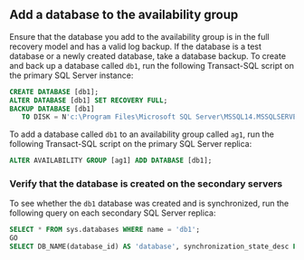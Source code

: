 
## Add a database to the availability group

Ensure that the database you add to the availability group is in the full recovery model and has a valid log backup. If the database is a test database or a newly created database, take a database backup. To create and back up a database called `db1`, run the following Transact-SQL script on the primary SQL Server instance:

```sql
CREATE DATABASE [db1];
ALTER DATABASE [db1] SET RECOVERY FULL;
BACKUP DATABASE [db1]
   TO DISK = N'c:\Program Files\Microsoft SQL Server\MSSQL14.MSSQLSERVER\MSSQL\Backup\db1.bak';
```

To add a database called `db1` to an availability group called `ag1`, run the following Transact-SQL script on the primary SQL Server replica:

```sql
ALTER AVAILABILITY GROUP [ag1] ADD DATABASE [db1];
```

### Verify that the database is created on the secondary servers

To see whether the `db1` database was created and is synchronized, run the following query on each secondary SQL Server replica:

```sql
SELECT * FROM sys.databases WHERE name = 'db1';
GO
SELECT DB_NAME(database_id) AS 'database', synchronization_state_desc FROM sys.dm_hadr_database_replica_states;
```
